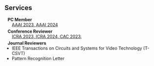 ## Services

<h4 style="margin:0 10px 0;">PC Member</h4>

<ul style="margin:0 0 5px;">
  <a href="https://aaai-23.aaai.org/"><autocolor>AAAI 2023, </autocolor></a>
  <a href="https://aaai.org/aaai-conference/"><autocolor>AAAI 2024</autocolor></a>
</ul>

<h4 style="margin:0 10px 0;">Conference Reviewer</h4>

<ul style="margin:0 0 5px;">
  <a href="https://www.icra2023.org/"><autocolor>ICRA 2023, </autocolor></a>
  <a href="https://2024.ieee-icra.org/"><autocolor>ICRA 2024, </autocolor></a>
  <a href="https://2024.ieee-icra.org/"><autocolor>CAC 2023, </autocolor></a>
</ul>

<h4 style="margin:0 10px 0;">Journal Reviewers</h4>

<ul style="margin:0 0 20px;">
  <li><autocolor>IEEE Transactions on Circuits and Systems for Video Technology
 (T-CSVT) </autocolor></li>

  <li><autocolor>Pattern Recognition Letter</autocolor></li>
</ul>
